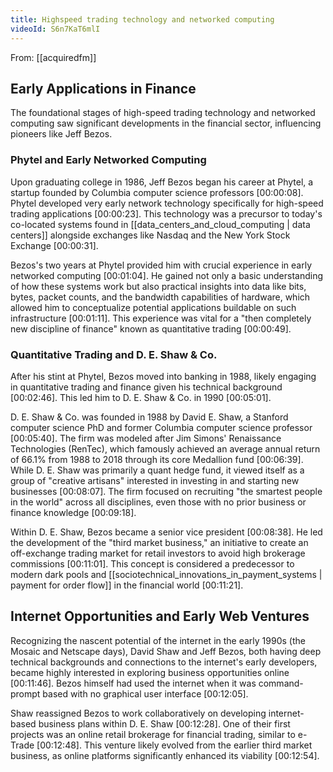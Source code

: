 ```yaml
---
title: Highspeed trading technology and networked computing
videoId: S6n7KaT6mlI
---
```


From: [[acquiredfm]] <br/> 

## Early Applications in Finance

The foundational stages of high-speed trading technology and networked computing saw significant developments in the financial sector, influencing pioneers like Jeff Bezos.

### Phytel and Early Networked Computing

Upon graduating college in 1986, Jeff Bezos began his career at Phytel, a startup founded by Columbia computer science professors <a class="yt-timestamp" data-t="00:00:08">[00:00:08]</a>. Phytel developed very early network technology specifically for high-speed trading applications <a class="yt-timestamp" data-t="00:00:23">[00:00:23]</a>. This technology was a precursor to today's co-located systems found in [[data_centers_and_cloud_computing | data centers]] alongside exchanges like Nasdaq and the New York Stock Exchange <a class="yt-timestamp" data-t="00:00:31">[00:00:31]</a>.

Bezos's two years at Phytel provided him with crucial experience in early networked computing <a class="yt-timestamp" data-t="00:01:04">[00:01:04]</a>. He gained not only a basic understanding of how these systems work but also practical insights into data like bits, bytes, packet counts, and the bandwidth capabilities of hardware, which allowed him to conceptualize potential applications buildable on such infrastructure <a class="yt-timestamp" data-t="00:01:11">[00:01:11]</a>. This experience was vital for a "then completely new discipline of finance" known as quantitative trading <a class="yt-timestamp" data-t="00:00:49">[00:00:49]</a>.

### Quantitative Trading and D. E. Shaw & Co.

After his stint at Phytel, Bezos moved into banking in 1988, likely engaging in quantitative trading and finance given his technical background <a class="yt-timestamp" data-t="00:02:46">[00:02:46]</a>. This led him to D. E. Shaw & Co. in 1990 <a class="yt-timestamp" data-t="00:05:01">[00:05:01]</a>.

D. E. Shaw & Co. was founded in 1988 by David E. Shaw, a Stanford computer science PhD and former Columbia computer science professor <a class="yt-timestamp" data-t="00:05:40">[00:05:40]</a>. The firm was modeled after Jim Simons' Renaissance Technologies (RenTec), which famously achieved an average annual return of 66.1% from 1988 to 2018 through its core Medallion fund <a class="yt-timestamp" data-t="00:06:39">[00:06:39]</a>. While D. E. Shaw was primarily a quant hedge fund, it viewed itself as a group of "creative artisans" interested in investing in and starting new businesses <a class="yt-timestamp" data-t="00:08:07">[00:08:07]</a>. The firm focused on recruiting "the smartest people in the world" across all disciplines, even those with no prior business or finance knowledge <a class="yt-timestamp" data-t="00:09:18">[00:09:18]</a>.

Within D. E. Shaw, Bezos became a senior vice president <a class="yt-timestamp" data-t="00:08:38">[00:08:38]</a>. He led the development of the "third market business," an initiative to create an off-exchange trading market for retail investors to avoid high brokerage commissions <a class="yt-timestamp" data-t="00:11:01">[00:11:01]</a>. This concept is considered a predecessor to modern dark pools and [[sociotechnical_innovations_in_payment_systems | payment for order flow]] in the financial world <a class="yt-timestamp" data-t="00:11:21">[00:11:21]</a>.

## Internet Opportunities and Early Web Ventures

Recognizing the nascent potential of the internet in the early 1990s (the Mosaic and Netscape days), David Shaw and Jeff Bezos, both having deep technical backgrounds and connections to the internet's early developers, became highly interested in exploring business opportunities online <a class="yt-timestamp" data-t="00:11:46">[00:11:46]</a>. Bezos himself had used the internet when it was command-prompt based with no graphical user interface <a class="yt-timestamp" data-t="00:12:05">[00:12:05]</a>.

Shaw reassigned Bezos to work collaboratively on developing internet-based business plans within D. E. Shaw <a class="yt-timestamp" data-t="00:12:28">[00:12:28]</a>. One of their first projects was an online retail brokerage for financial trading, similar to e-Trade <a class="yt-timestamp" data-t="00:12:48">[00:12:48]</a>. This venture likely evolved from the earlier third market business, as online platforms significantly enhanced its viability <a class="yt-timestamp" data-t="00:12:54">[00:12:54]</a>.